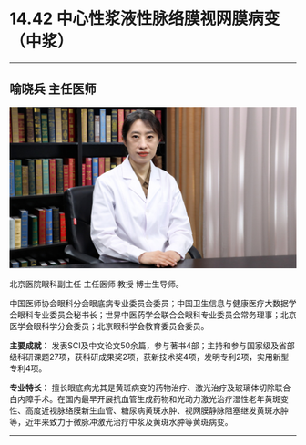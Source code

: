 # 14.42 中心性浆液性脉络膜视网膜病变（中浆）

---

## 喻晓兵 主任医师

![1683873924886](image/c14_042/1683873924886.png)

北京医院眼科副主任 主任医师 教授 博士生导师。

中国医师协会眼科分会眼底病专业委员会委员；中国卫生信息与健康医疗大数据学会眼科专业委员会秘书长；世界中医药学会联合会眼科专业委员会常务理事；北京医学会眼科学分会委员；北京眼科学会教育委员会委员。


**主要成就：** 发表SCI及中文论文50余篇，参与著书4部；主持和参与国家级及省部级科研课题27项，获科研成果奖2项，获新技术奖4项，发明专利2项，实用新型专利4项。


**专业特长：** 擅长眼底病尤其是黄斑病变的药物治疗、激光治疗及玻璃体切除联合白内障手术。在国内最早开展抗血管生成药物和光动力激光治疗湿性老年黄斑变性、高度近视脉络膜新生血管、糖尿病黄斑水肿、视网膜静脉阻塞继发黄斑水肿等，近年来致力于微脉冲激光治疗中浆及黄斑水肿等黄斑病变。

---
